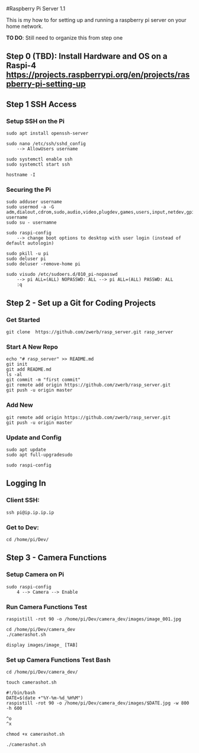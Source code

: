 #Raspberry Pi Server 1.1

This is my how to for setting up and running a raspberry pi server on your home network.

**TO DO**: Still need to organize this from step one

## Step 0 (TBD): Install Hardware and OS on a Raspi-4 https://projects.raspberrypi.org/en/projects/raspberry-pi-setting-up 

## Step 1 SSH Access 

### Setup SSH on the Pi
```
sudo apt install openssh-server

sudo nano /etc/ssh/sshd_config
    --> AllowUsers username
    
sudo systemctl enable ssh
sudo systemctl start ssh

hostname -I
```

### Securing the Pi
```
sudo adduser username
sudo usermod -a -G adm,dialout,cdrom,sudo,audio,video,plugdev,games,users,input,netdev,gpio,i2c,spi username
sudo su - usernamne

sudo raspi-config
    --> change boot options to desktop with user login (instead of default autologin)
    
sudo pkill -u pi
sudo deluser pi
sudo deluser -remove-home pi

sudo visudo /etc/sudoers.d/010_pi-nopasswd
    --> pi ALL=(ALL) NOPASSWD: ALL --> pi ALL=(ALL) PASSWD: ALL
    :q
```


## Step 2 - Set up a Git for Coding Projects

### Get Started
```
git clone  https://github.com/zwerb/rasp_server.git rasp_server
```

### Start A New Repo
```
echo "# rasp_server" >> README.md
git init
git add README.md
ls -al
git commit -m "first commit"
git remote add origin https://github.com/zwerb/rasp_server.git
git push -u origin master
```

### Add New
```
git remote add origin https://github.com/zwerb/rasp_server.git
git push -u origin master
```

### Update and Config
```
sudo apt update
sudo apt full-upgradesudo 

sudo raspi-config
```

## Logging In

### Client SSH:
```
ssh pi@ip.ip.ip.ip
```

### Get to Dev:
```
cd /home/pi/Dev/
```

## Step 3 - Camera Functions

### Setup Camera on Pi
```
sudo raspi-config
    4 --> Camera --> Enable
```


### Run Camera Functions Test
```
raspistill -rot 90 -o /home/pi/Dev/camera_dev/images/image_001.jpg

cd /home/pi/Dev/camera_dev
./camerashot.sh

display images/image_ [TAB]

```

### Set up Camera Functions Test Bash
```
cd /home/pi/Dev/camera_dev/

touch camerashot.sh

#!/bin/bash
DATE=$(date +"%Y-%m-%d_%H%M")
raspistill -rot 90 -o /home/pi/Dev/camera_dev/images/$DATE.jpg -w 800 -h 600

^o
^x

chmod +x camerashot.sh

./camerashot.sh
```













 
